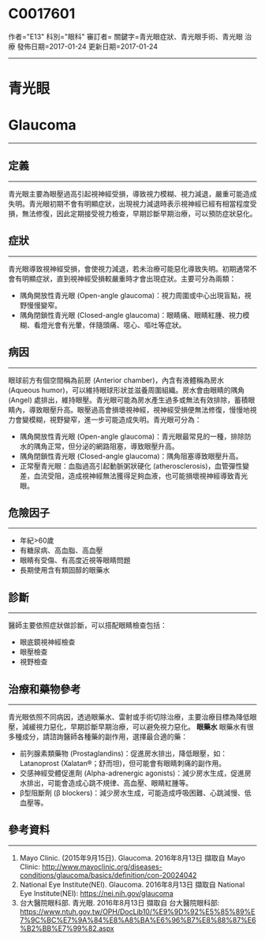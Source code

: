 # C0017601
作者="E13"
科別="眼科"
審訂者=
關鍵字=青光眼症狀、青光眼手術、青光眼 治療
發佈日期=2017-01-24
更新日期=2017-01-24

----------
# 青光眼
# Glaucoma
----------
## 定義
----------

青光眼主要為眼壓過高引起視神經受損，導致視力模糊、視力減退，嚴重可能造成失明。青光眼初期不會有明顯症狀，出現視力減退時表示視神經已經有相當程度受損，無法修復，因此定期接受視力檢查，早期診斷早期治療，可以預防症狀惡化。

## 症狀
----------

青光眼導致視神經受損，會使視力減退，若未治療可能惡化導致失明。初期通常不會有明顯症狀，直到視神經受損較嚴重時才會出現症狀。主要可分為兩類：

- 隅角開放性青光眼 (Open-angle glaucoma)：視力周圍或中心出現盲點，視野慢慢變窄。
- 隅角閉鎖性青光眼 (Closed-angle glaucoma)：眼睛痛、眼睛紅腫、視力模糊、看燈光會有光暈，伴隨頭痛、噁心、嘔吐等症狀。
## 病因
----------

眼球前方有個空間稱為前房 (Anterior chamber)，內含有液體稱為房水 (Aqueous humor)，可以維持眼球形狀並滋養周圍組織。房水會由眼睛的隅角 (Angel) 處排出，維持眼壓。青光眼可能為房水產生過多或無法有效排除，蓄積眼睛內，導致眼壓升高。眼壓過高會損壞視神經，視神經受損便無法修復，慢慢地視力會變模糊，視野變窄，進一步可能造成失明。青光眼可分為：

- 隅角開放性青光眼 (Open-angle glaucoma)：青光眼最常見的一種，排除防水的隅角正常，但分泌的網路阻塞，導致眼壓升高。
- 隅角閉鎖性青光眼 (Closed-angle glaucoma)：隅角阻塞導致眼壓升高。
- 正常壓青光眼：血脂過高引起動脈粥狀硬化 (atherosclerosis)，血管彈性變差，血流受阻，造成視神經無法獲得足夠血液，也可能損壞視神經導致青光眼。
## 危險因子
----------
- 年紀>60歲
- 有糖尿病、高血脂、高血壓
- 眼睛有受傷、有高度近視等眼睛問題
- 長期使用含有類固醇的眼藥水
## 診斷
----------

醫師主要依照症狀做診斷，可以搭配眼睛檢查包括：

- 眼底鏡視神經檢查
- 眼壓檢查
- 視野檢查
## 治療和藥物參考
----------

青光眼依照不同病因，透過眼藥水、雷射或手術切除治療，主要治療目標為降低眼壓，減緩視力惡化，早期診斷早期治療，可以避免視力惡化。
**眼藥水**
眼藥水有很多種成分，請諮詢醫師各種藥的副作用，選擇最合適的藥：

- 前列腺素類藥物 (Prostaglandins)：促進房水排出，降低眼壓，如：Latanoprost (Xalatan®；舒而坦)，但可能會有眼睛刺痛的副作用。
- 交感神經受體促進劑 (Alpha-adrenergic agonists)：減少房水生成，促進房水排出，可能會造成心跳不規律、高血壓、眼睛紅腫等。
- β型阻斷劑 (β blockers)：減少房水生成，可能造成呼吸困難、心跳減慢、低血壓等。
## 參考資料
----------
1. Mayo Clinic. (2015年9月15日). Glaucoma. 2016年8月13日 擷取自 Mayo Clinic: 
  http://www.mayoclinic.org/diseases-conditions/glaucoma/basics/definition/con-20024042
2. National Eye Institute(NEI). Glaucoma. 2016年8月13日 擷取自 National Eye Institute(NEI): 
  https://nei.nih.gov/glaucoma
3. 台大醫院眼科部. 青光眼. 2016年8月13日 擷取自 台大醫院眼科部: 
  https://www.ntuh.gov.tw/OPH/DocLib10/%E9%9D%92%E5%85%89%E7%9C%BC%E7%9A%84%E8%A8%BA%E6%96%B7%E8%88%87%E6%B2%BB%E7%99%82.aspx

